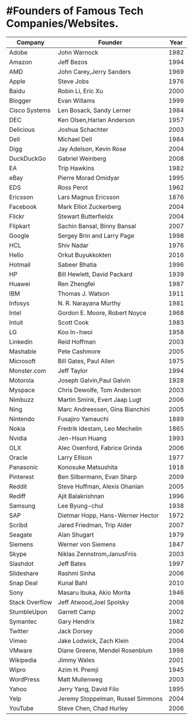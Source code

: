 #Founders of Famous Tech Companies/Websites.
================================


Company | Founder | Year 
------------ | ------------- |------------ 
Adobe|John Warnock|1982
Amazon | Jeff Bezos |1994
AMD|John Carey,Jerry Sanders|1969
Apple |Steve Jobs|1976
Baidu|Robin Li, Eric Xu|2000
Blogger|Evan Willams|1999
Cisco Systems|Len Bosack, Sandy Lerner|1984
DEC|Ken Olsen,Harlan Anderson|1957
Delicious|Joshua Schachter|2003
Dell|Michael Dell|1984
Digg|Jay Adelson, Kevin Rose|2004
DuckDuckGo|	Gabriel Weinberg|2008
EA|Trip Hawkins|1982
eBay|Pierre Morad Omidyar|1995
EDS|Ross Perot|1962
Ericsson|Lars Magnus Ericsson|1876
Facebook|Mark Elliot Zuckerberg|2004
Flickr|Stewart Butterfieldx|2004
Flipkart|Sachin Bansal, Binny Bansal|2007
Google|Sergey Brin and Larry Page|1998
HCL|Shiv Nadar|1976
Hello|Orkut Buyukkokten|2016
Hotmail| Sabeer Bhatia|1996
HP|Bill Hewlett, David Packard|1939
Huawei|Ren Zhengfei|1987
IBM |Thomas J. Watson|1911
Infosys|N. R. Narayana Murthy|1981
Intel|Gordon E. Moore, Robert Noyce|1968
Intuit|Scott Cook|1983
LG|Koo In-hwoi|1958
Linkedin| Reid Hoffman|2003
Mashable|Pete Cashmore|2005
Microsoft|Bill Gates, Paul Allen|1975
Monster.com|Jeff Taylor|1994
Motorola|Joseph Galvin,Paul Galvin|1928
Myspace|Chris Dewolfe, Tom Anderson|2003
Nimbuzz|Martin Smink, Evert Jaap Lugt|2006
Ning|Marc Andreessen, Gina Bianchini|2005
Nintendo|Fusajiro Yamauchi|1889
Nokia|Fredrik Idestam, Leo Mechelin|1865
Nvidia|Jen-Hsun Huang|1993
OLX|Alec Oxenford, Fabrice Grinda|2006
Oracle|Larry Ellison|1977
Panasonic|Konosuke Matsushita|1918
Pinterest|Ben Silbermann, Evan Sharp|2009
Reddit|Steve Huffman, Alexis Ohanian|2005
Rediff|Ajit Balakrishnan|1996
Samsung|Lee Byung-chul|1938
SAP|Dietmar Hopp, Hans-Werner Hector|1972
Scribd|Jared Friedman, Trip Alder|2007
Seagate|Alan Shugart|1979
Siemens|Werner von Siemens|1847
Skype|Niklas Zennstrom,JanusFriis|2003
Slashdot|Jeff Bates|1997
Slideshare|Rashmi Sinha|2006
Snap Deal| Kunal Bahl|2010
Sony| Masaru Ibuka, Akio Morita|1946
Stack Overflow|Jeff Atwood,Joel Spolsky|2008
StumbleUpon|Garrett Camp|2002
Symantec|Gary Hendrix|1982
Twitter|Jack Dorsey|2006
Vimeo|Jake Lodwick, Zach Klein|2004
VMware|Diane Greene, Mendel Rosenblum|1998
Wikipedia|Jimmy Wales|2001
Wipro|Azim H. Premji|1945
WordPress|Matt Mullenweg|2003
Yahoo|Jerry Yang, David Filo|1995
Yelp|Jeremy Stoppelman, Russel Simmons|2004
YouTube|Steve Chen, Chad Hurley|2006



